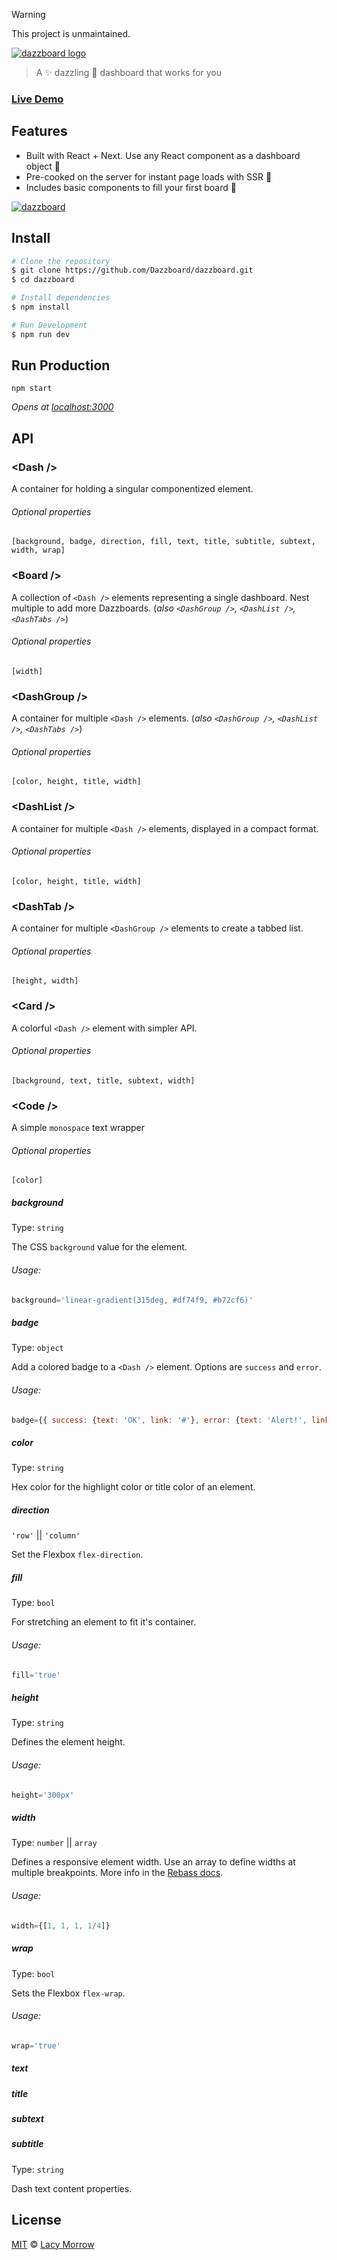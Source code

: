 > [!WARNING]
> This project is unmaintained.

[![dazzboard logo](https://raw.githubusercontent.com/Dazzboard/dazzboard/master/static/logo.png)](https://github.com/Dazzboard/dazzboard)

> A  ✨ dazzling 💫  dashboard that works for you

### [Live Demo](https://dazzboard.vercel.app)

## Features
 * Built with React + Next. Use any React component as a dashboard object 🍡
 * Pre-cooked on the server for instant page loads with SSR 🍳
 * Includes basic components to fill your first board 🍇


[![dazzboard](https://raw.githubusercontent.com/Dazzboard/dazzboard/master/static/screenshot.png)](https://github.com/Dazzboard/dazzboard)


## Install

```bash
# Clone the repository
$ git clone https://github.com/Dazzboard/dazzboard.git
$ cd dazzboard

# Install dependencies
$ npm install

# Run Development
$ npm run dev


```


## Run Production

`npm start`

_Opens at [localhost:3000](http://localhost:3000/)_

<!-- Using [NPM](https://npmjs.com):

```bash
# From the command line
$ npm install -g movie-info
``` -->


## API

### \<Dash />

A container for holding a singular componentized element.

###### Optional properties

`[background, badge, direction, fill, text, title, subtitle, subtext, width, wrap]`


### \<Board />

A collection of `<Dash />` elements representing a single dashboard. Nest multiple to add more Dazzboards.
(_also `<DashGroup />`, `<DashList />`, `<DashTabs />`_)

###### Optional properties

`[width]`


### \<DashGroup />

A container for multiple `<Dash />` elements.
(_also `<DashGroup />`, `<DashList />`, `<DashTabs />`_)

###### Optional properties

`[color, height, title, width]`


### \<DashList />

A container for multiple `<Dash />` elements, displayed in a compact format.

###### Optional properties

`[color, height, title, width]`


### \<DashTab />

A container for multiple `<DashGroup />` elements to create a tabbed list.


###### Optional properties

`[height, width]`


### \<Card />

A colorful `<Dash />` element with simpler API.

###### Optional properties

`[background, text, title, subtext, width]`


### \<Code />

A simple `monospace` text wrapper

###### Optional properties

`[color]`


##### background

Type: `string`

The CSS `background` value for the element.

###### Usage:

```jsx
background='linear-gradient(315deg, #df74f9, #b72cf6)'
```


##### badge

Type: `object`

Add a colored badge to a `<Dash />` element. Options are `success` and `error`.

###### Usage:

```jsx
badge={{ success: {text: 'OK', link: '#'}, error: {text: 'Alert!', link: '#'}}}
```


##### color

Type: `string`

Hex color for the highlight color or title color of an element.


##### direction

`'row'` || `'column'`

Set the Flexbox `flex-direction`.


##### fill

Type: `bool`

For stretching an element to fit it's container.

###### Usage:

```jsx
fill='true'
```


##### height

Type: `string`

Defines the element height.

###### Usage:

```jsx
height='300px'
```


##### width

Type: `number` || `array`

Defines a responsive element width. Use an array to define widths at multiple breakpoints.
More info in the [Rebass docs](jxnblk.com/rebass/).

###### Usage:

```jsx
width={[1, 1, 1, 1/4]}
```


##### wrap

Type: `bool`

Sets the Flexbox `flex-wrap`.

###### Usage:

```jsx
wrap='true'
```


##### text
##### title
##### subtext
##### subtitle

Type: `string`

Dash text content properties.


## License

[MIT](http://opensource.org/licenses/MIT) © [Lacy Morrow](http://lacymorrow.com)
